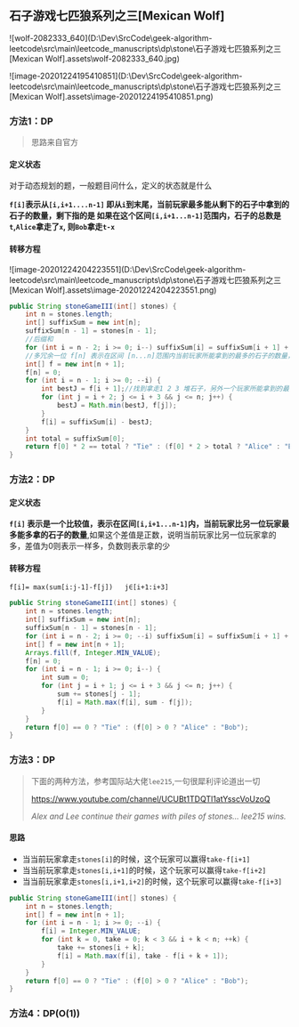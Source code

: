 ## 石子游戏七匹狼系列之三[Mexican Wolf]





![wolf-2082333_640](D:\Dev\SrcCode\geek-algorithm-leetcode\src\main\leetcode_manuscripts\dp\stone\石子游戏七匹狼系列之三[Mexican Wolf].assets\wolf-2082333_640.jpg)

![image-20201224195410851](D:\Dev\SrcCode\geek-algorithm-leetcode\src\main\leetcode_manuscripts\dp\stone\石子游戏七匹狼系列之三[Mexican Wolf].assets\image-20201224195410851.png)





### 方法1：DP

> 思路来自官方

#### 定义状态

对于动态规划的题，一般题目问什么，定义的状态就是什么

**`f[i]`表示从`[i,i+1....n-1]`  即从`i`到末尾，当前玩家最多能从剩下的石子中拿到的石子的数量，剩下指的是 如果在这个区间`[i,i+1...n-1]`范围内，石子的总数是`t`,`Alice`拿走了`x`,  则`Bob`拿走`t-x`**

#### 转移方程

![image-20201224204223551](D:\Dev\SrcCode\geek-algorithm-leetcode\src\main\leetcode_manuscripts\dp\stone\石子游戏七匹狼系列之三[Mexican Wolf].assets\image-20201224204223551.png)

```java
public String stoneGameIII(int[] stones) {
    int n = stones.length;
    int[] suffixSum = new int[n];
    suffixSum[n - 1] = stones[n - 1];
    //后缀和
    for (int i = n - 2; i >= 0; i--) suffixSum[i] = suffixSum[i + 1] + stones[i];
    //多冗余一位 f[n] 表示在区间 [n...n]范围内当前玩家所能拿到的最多的石子的数量，这个区间不存在
    int[] f = new int[n + 1];
    f[n] = 0;
    for (int i = n - 1; i >= 0; --i) {
        int bestJ = f[i + 1];//找到拿走1 2 3 堆石子，另外一个玩家所能拿到的最小的石子数量
        for (int j = i + 2; j <= i + 3 && j <= n; j++) {
            bestJ = Math.min(bestJ, f[j]);
        }
        f[i] = suffixSum[i] - bestJ;
    }
    int total = suffixSum[0];
    return f[0] * 2 == total ? "Tie" : (f[0] * 2 > total ? "Alice" : "Bob");
}
```

### 方法2：DP

#### 定义状态

**`f[i]` 表示是一个比较值，表示在区间`[i,i+1...n-1]`内，当前玩家比另一位玩家最多能多拿的石子的数量**,如果这个差值是正数，说明当前玩家比另一位玩家拿的多，差值为0则表示一样多，负数则表示拿的少

#### 转移方程

`f[i]= max(sum[i:j-1]-f[j])   j∈[i+1:i+3]`

```java
public String stoneGameIII(int[] stones) {
    int n = stones.length;
    int[] suffixSum = new int[n];
    suffixSum[n - 1] = stones[n - 1];
    for (int i = n - 2; i >= 0; --i) suffixSum[i] = suffixSum[i + 1] + stones[i];
    int[] f = new int[n + 1];
    Arrays.fill(f, Integer.MIN_VALUE);
    f[n] = 0;
    for (int i = n - 1; i >= 0; i--) {
        int sum = 0;
        for (int j = i + 1; j <= i + 3 && j <= n; j++) {
            sum += stones[j - 1];
            f[i] = Math.max(f[i], sum - f[j]);
        }
    }
    return f[0] == 0 ? "Tie" : (f[0] > 0 ? "Alice" : "Bob");
}
```

### 方法3：DP

> 下面的两种方法，参考国际站大佬`lee215`,一句很犀利评论道出一切
>
> https://www.youtube.com/channel/UCUBt1TDQTl1atYsscVoUzoQ
>
> *Alex and Lee continue their games with piles of stones... lee215 wins.*

#### 思路

- 当当前玩家拿走`stones[i]`的时候，这个玩家可以赢得`take-f[i+1]`
- 当当前玩家拿走`stones[i,i+1]`的时候，这个玩家可以赢得`take-f[i+2]`
- 当当前玩家拿走`stones[i,i+1,i+2]`的时候，这个玩家可以赢得`take-f[i+3]`	

```java
public String stoneGameIII(int[] stones) {
    int n = stones.length;
    int[] f = new int[n + 1];
    for (int i = n - 1; i >= 0; --i) {
        f[i] = Integer.MIN_VALUE;
        for (int k = 0, take = 0; k < 3 && i + k < n; ++k) {
            take += stones[i + k];
            f[i] = Math.max(f[i], take - f[i + k + 1]);
        }
    }
    return f[0] == 0 ? "Tie" : (f[0] > 0 ? "Alice" : "Bob");
}
```



### 方法4：DP(O(1))



